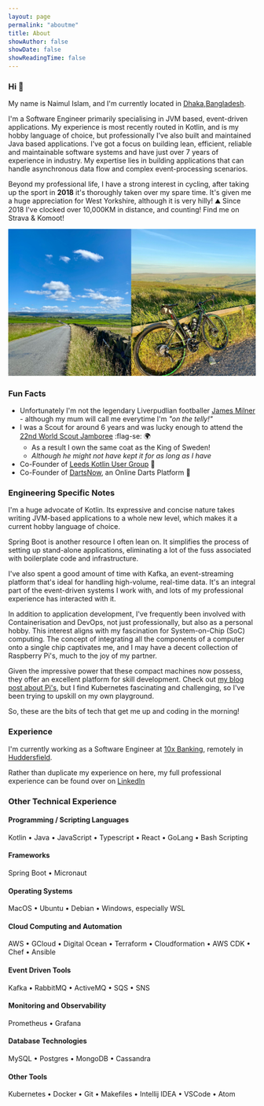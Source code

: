 ```yaml
---
layout: page
permalink: "aboutme"
title: About
showAuthor: false
showDate: false
showReadingTime: false
---
```


### Hi :wave:

My name is Naimul Islam, and I'm currently located in [Dhaka,Bangladesh](https://goo.gl/maps/b2JDpuxTTg5BFTe88). 

I'm a Software Engineer primarily specialising in JVM based, event-driven applications. My experience is most recently routed in Kotlin, and is my hobby language of choice, but professionally 
I've also built and maintained Java based applications. I've got a focus on building lean, efficient, reliable and maintainable software systems and have just over 7 years of experience in industry.
My expertise lies in building applications that can handle asynchronous data flow and complex event-processing scenarios.

Beyond my professional life, I have a strong interest in cycling, after taking up the sport in **2018** it's thoroughly taken over my spare time. 
It's given me a huge appreciation for West Yorkshire, although it is very hilly! :mountain: Since 2018 I've clocked over 10,000KM in distance, and counting! Find me on Strava & Komoot! 

![Ah Huddersfield](images/cycling-collage.PNG "Some lovely Huddersfield hills, one of the trusty bikes!")

### Fun Facts

- Unfortunately I'm not the legendary Liverpudlian footballer [James Milner](https://en.wikipedia.org/wiki/James_Milner) - although my mum will call me everytime I'm _"on the telly!"_
- I was a Scout for around 6 years and was lucky enough to attend the [22nd World Scout Jamboree](https://en.wikipedia.org/wiki/22nd_World_Scout_Jamboree) :flag-se: :earth_africa:
  - As a result I own the same coat as the King of Sweden! 
  - _Although he might not have kept it for as long as I have_
- Co-Founder of [Leeds Kotlin User Group](https://twitter.com/LeedsKotlin) :owl:
- Co-Founder of [DartsNow](https://twitter.com/PlayDartsNow), an Online Darts Platform :dart:


### Engineering Specific Notes

I'm a huge advocate of Kotlin. Its expressive and concise nature takes writing JVM-based applications to a whole new level, which makes it a current hobby language of choice.

Spring Boot is another resource I often lean on. It simplifies the process of setting up stand-alone applications, eliminating a lot of the fuss associated with boilerplate code and infrastructure.

I've also spent a good amount of time with Kafka, an event-streaming platform that's ideal for handling high-volume, real-time data. It's an integral part of the event-driven systems I work with, and lots of my professional experience
has interacted with it.

In addition to application development, I've frequently been involved with Containerisation and DevOps, not just professionally, but also as a personal hobby. 
This interest aligns with my fascination for System-on-Chip (SoC) computing. The concept of integrating all the components of a computer onto a single chip captivates me, and I may have a decent collection of Raspberry Pi's, much to the joy of my partner. 

Given the impressive power that these compact machines now possess, they offer an excellent platform for skill development. Check out [my blog post about Pi's](https://jamesmillner.dev/blog/2022/03/14/raspberry-pi-day/), but I find Kubernetes fascinating and challenging, so I've been trying to upskill on my own 
playground.

So, these are the bits of tech that get me up and coding in the morning!

### Experience

I'm currently working as a Software Engineer at [10x Banking](https://www.10xbanking.com), remotely in [Huddersfield](https://goo.gl/maps/b2JDpuxTTg5BFTe88).

Rather than duplicate my experience on here, my full professional experience can be found over on [LinkedIn](https://www.linkedin.com/in/%F0%9F%9A%B4%E2%80%8D%E2%99%82%EF%B8%8Fjames-millner-26a7974a)

### Other Technical Experience

#### Programming / Scripting Languages

Kotlin &bull; Java &bull; JavaScript &bull; Typescript &bull; React &bull; GoLang &bull; Bash Scripting 

#### Frameworks

Spring Boot &bull; Micronaut 

#### Operating Systems

MacOS &bull; Ubuntu &bull; Debian &bull; Windows, especially WSL

#### Cloud Computing and Automation

AWS &bull; GCloud &bull; Digital Ocean &bull; Terraform &bull; Cloudformation &bull; AWS CDK &bull; Chef &bull; Ansible 

#### Event Driven Tools

Kafka &bull; RabbitMQ &bull; ActiveMQ &bull; SQS &bull; SNS 

#### Monitoring and Observability

Prometheus &bull; Grafana

#### Database Technologies

MySQL &bull; Postgres &bull; MongoDB &bull; Cassandra

#### Other Tools

Kubernetes &bull; Docker &bull; Git &bull; Makefiles &bull; Intellij IDEA &bull; VSCode &bull; Atom
